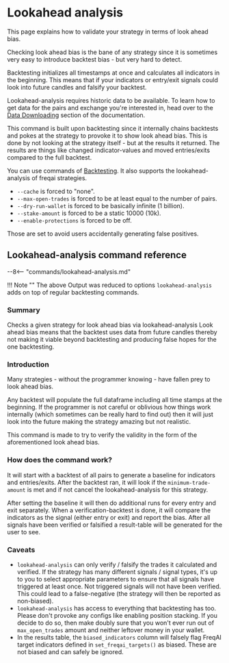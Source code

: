# Lookahead analysis

This page explains how to validate your strategy in terms of look ahead bias.

Checking look ahead bias is the bane of any strategy since it is sometimes very easy to introduce backtest bias -
but very hard to detect.

Backtesting initializes all timestamps at once and calculates all indicators in the beginning.
This means that if your indicators or entry/exit signals could look into future candles and falsify your backtest.

Lookahead-analysis requires historic data to be available.
To learn how to get data for the pairs and exchange you're interested in,
head over to the [Data Downloading](data-download.md) section of the documentation.

This command is built upon backtesting since it internally chains backtests and pokes at the strategy to provoke it to show look ahead bias.
This is done by not looking at the strategy itself - but at the results it returned.
The results are things like changed indicator-values and moved entries/exits compared to the full backtest.

You can use commands of [Backtesting](backtesting.md).
It also supports the lookahead-analysis of freqai strategies.

- `--cache` is forced to "none".
- `--max-open-trades` is forced to be at least equal to the number of pairs.
- `--dry-run-wallet` is forced to be basically infinite (1 billion).
- `--stake-amount` is forced to be a static 10000 (10k).
- `--enable-protections` is forced to be off.

Those are set to avoid users accidentally generating false positives.

## Lookahead-analysis command reference

--8<-- "commands/lookahead-analysis.md"

!!! Note ""
The above Output was reduced to options `lookahead-analysis` adds on top of regular backtesting commands.

### Summary

Checks a given strategy for look ahead bias via lookahead-analysis
Look ahead bias means that the backtest uses data from future candles thereby not making it viable beyond backtesting
and producing false hopes for the one backtesting.

### Introduction

Many strategies - without the programmer knowing - have fallen prey to look ahead bias.

Any backtest will populate the full dataframe including all time stamps at the beginning.
If the programmer is not careful or oblivious how things work internally
(which sometimes can be really hard to find out) then it will just look into the future making the strategy amazing
but not realistic.

This command is made to try to verify the validity in the form of the aforementioned look ahead bias.

### How does the command work?

It will start with a backtest of all pairs to generate a baseline for indicators and entries/exits.
After the backtest ran, it will look if the `minimum-trade-amount` is met
and if not cancel the lookahead-analysis for this strategy.

After setting the baseline it will then do additional runs for every entry and exit separately.
When a verification-backtest is done, it will compare the indicators as the signal (either entry or exit) and report the bias.
After all signals have been verified or falsified a result-table will be generated for the user to see.

### Caveats

- `lookahead-analysis` can only verify / falsify the trades it calculated and verified.
  If the strategy has many different signals / signal types, it's up to you to select appropriate parameters to ensure that all signals have triggered at least once. Not triggered signals will not have been verified.
  This could lead to a false-negative (the strategy will then be reported as non-biased).
- `lookahead-analysis` has access to everything that backtesting has too.
  Please don't provoke any configs like enabling position stacking.
  If you decide to do so, then make doubly sure that you won't ever run out of `max_open_trades` amount and neither leftover money in your wallet.
- In the results table, the `biased_indicators` column will falsely flag FreqAI target indicators defined in `set_freqai_targets()` as biased. These are not biased and can safely be ignored.

